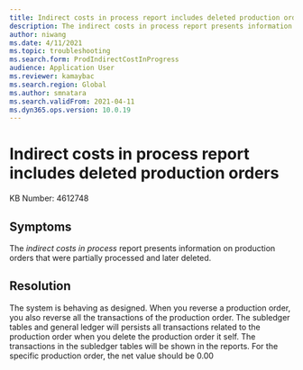 ```yaml
---
title: Indirect costs in process report includes deleted production orders
description: The indirect costs in process report presents information on production orders that were partially processed and later deleted.
author: niwang
ms.date: 4/11/2021
ms.topic: troubleshooting
ms.search.form: ProdIndirectCostInProgress
audience: Application User
ms.reviewer: kamaybac
ms.search.region: Global
ms.author: smnatara
ms.search.validFrom: 2021-04-11
ms.dyn365.ops.version: 10.0.19
---
```


# Indirect costs in process report includes deleted production orders

KB Number: 4612748

## Symptoms

The *indirect costs in process* report presents information on production orders that were partially processed and later deleted.

## Resolution

The system is behaving as designed. When you reverse a production order, you also reverse all the transactions of the production order. The subledger tables and general ledger will persists all transactions related to the production order when you delete the production order it self. The transactions in the subledger tables will be shown in the reports. For the specific production order, the net value should be 0.00
